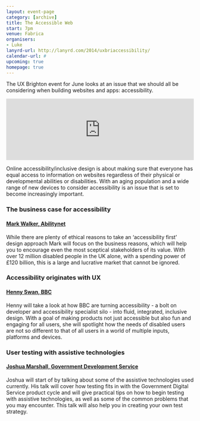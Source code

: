 ```yaml
---
layout: event-page
category: [archive]
title: The Accessible Web
start: 7pm
venue: Fabrica
organisers: 
- Luke
lanyrd-url: http://lanyrd.com/2014/uxbriaccessibility/
calendar-url: #
upcoming: true
homepage: true
---
```


The UX Brighton event for June looks at an issue that we should all be considering when building websites and apps: accessibility.

<iframe src="http://www.eventbrite.com/tickets-external?eid=11495648795&amp;ref=lanyrd" frameborder="0" height="165" width="100%" vspace="0" hspace="0" marginheight="0" marginwidth="0" scrolling="auto" allowtransparency="true"></iframe>

Online accessibility/inclusive design is about making sure that everyone has equal access to information on websites regardless of their physical or developmental abilities or disabilities. With an aging population and a wide range of new devices to consider accessibility is an issue that is set to become increasingly important.

### The business case for accessibility
#### [Mark Walker, Abilitynet](http://twitter.com/scipmark)

While there are plenty of ethical reasons to take an ‘accessibility first’ design approach Mark will focus on the business reasons, which will help you to encourage even the most sceptical stakeholders of its value. With over 12 million disabled people in the UK alone, with a spending power of £120 billion, this is a large and lucrative market that cannot be ignored.

### Accessibility originates with UX
#### [Henny Swan, BBC](http://twitter.com/iheni)

Henny will take a look at how BBC are turning accessibility - a bolt on developer and accessibility specialist silo - into fluid, integrated, inclusive design. With a goal of making products not just accessible but also fun and engaging for all users, she will spotlight how the needs of disabled users are not so different to that of all users in a world of multiple inputs, platforms and devices.

### User testing with assistive technologies
#### [Joshua Marshall, Government Development Service](http://twitter.com/partiallyblind)

Joshua will start of by talking about some of the assistive technologies used currently. His talk will cover how testing fits in with the Government Digital Service product cycle and will give practical tips on how to begin testing with assistive technologies, as well as some of the common problems that you may encounter. This talk will also help you in creating your own test strategy.
